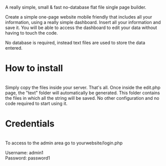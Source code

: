 A really simple, small & fast no-database flat file single page builder.

Create a simple one-page website mobile friendly that includes all your information, using a really simple dashboard. Insert all your information and save it. You will be able to access the dashboard to edit your data without having to touch the code.

No database is required, instead text files are used to store the data entered.

<h1>How to install</h1><br>
Simply copy the files inside your server. That's all.
Once inside the edit.php page, the "text" folder will automatically be generated. This folder contains the files in which all the string will be saved.  No  other configuration and no code required to start using it.

<h1>Credentials</h1><br>
To access to the admin area go to yourwebsite/login.php

Username: admin1<br>
Password: password1
